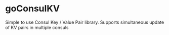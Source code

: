 # goConsulKV
Simple to use Consul Key / Value Pair library. Supports simultaneous update of KV pairs in multiple consuls
